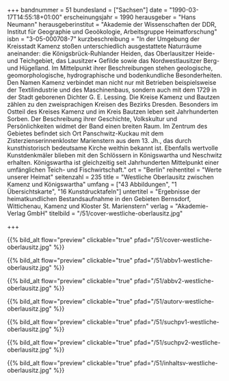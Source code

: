 +++
bandnummer = 51
bundesland = ["Sachsen"]
date = "1990-03-17T14:55:18+01:00"
erscheinungsjahr = 1990
herausgeber = "Hans Neumann"
herausgeberinstitut = "Akademie der Wissenschaften der DDR, Institut für Geographie und Geoökologie, Arbeitsgruppe Heimatforschung"
isbn = "3-05-000708-7"
kurzbeschreibung = "In der Umgebung der Kreisstadt Kamenz stoßen unterschiedlich ausgestattete Naturräume aneinander: die Königsbrück-Ruhlander Heiden, das Oberlausitzer Heide- und Teichgebiet, das Lausitzer• Gefilde sowie das Nordwestlausitzer Berg- und Hügelland. Im Mittelpunkt ihrer Beschreibungen stehen geologische, geomorphologische, hydrographische und bodenkundliche Besonderheiten. Den Namen Kamenz verbindet man nicht nur mit Betrieben beispielsweise der Textilindustrie und des Maschinenbaus, sondern auch mit dem 1729 in der Stadt geborenen Dichter G. E. Lessing. Die Kreise Kamenz und Bautzen zählen zu den zweisprachigen Kreisen des Bezirks Dresden. Besonders im Ostteil des Kreises Kamenz und im Kreis Bautzen leben seit Jahrhunderten Sorben. Der Beschreibung ihrer Geschichte, Volkskultur und Persönlichkeiten widmet der Band einen breiten Raum. Im Zentrum des Gebietes befindet sich Ort Panschwitz-Kuckau mit dem Zisterzienserinnenkloster Marienstern aus dem 13. Jh., das durch kunsthistorisch bedeutsame Kirche weithin bekannt ist. Ebenfalls wertvolle Kunstdenkmäler blieben mit den Schlössern in Königswartha und Neschwitz erhalten. Königswartha ist gleichzeitig seit Jahrhunderten Mittelpunkt einer umfänglichen Teich- und Fischwirtschaft."
ort = "Berlin"
reihentitel = "Werte unserer Heimat"
seitenzahl = 235
title = "Westliche Oberlausitz zwischen Kamenz und Königswartha"
umfang = ["43 Abbildungen", "1 Übersichtskarte", "16 Kunstdrucktafeln"]
untertitel = "Ergebnisse der heimatkundlichen Bestandsaufnahme in den Gebieten Bernsdorf, Wittichenau, Kamenz und Kloster St. Marienstern"
verlag = "Akademie-Verlag GmbH"
titelbild = "/51/cover-westliche-oberlausitz.jpg"

+++

{{% bild_alt flow="preview" clickable="true" pfad="/51/cover-westliche-oberlausitz.jpg"   %}}

{{% bild_alt flow="preview" clickable="true" pfad="/51/abbv1-westliche-oberlausitz.jpg"   %}}

{{% bild_alt flow="preview" clickable="true" pfad="/51/abbv2-westliche-oberlausitz.jpg"   %}}

{{% bild_alt flow="preview" clickable="true" pfad="/51/autorv-westliche-oberlausitz.jpg"   %}}

{{% bild_alt flow="preview" clickable="true" pfad="/51/suchpv1-westliche-oberlausitz.jpg"   %}}

{{% bild_alt flow="preview" clickable="true" pfad="/51/suchpv2-westliche-oberlausitz.jpg"   %}}

{{% bild_alt flow="preview" clickable="true" pfad="/51/inhaltsv-westliche-oberlausitz.jpg"   %}}
